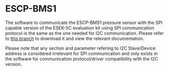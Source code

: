 # ESCP-BMS1
The software to communicate the ESCP-BMS1 pressure sensor with the SPI capable version of the ESEK-5C evaluation kit using SPI communication protocol is the same as the one needed for I2C communication. Please refer to [this branch](https://github.com/esenssys/ESCP-BMS1/tree/ESEK-5C-I2C) to download it and view the relevant documentation.

Please note that any section and parameter refering to I2C Slave/Device address is considered irrelevant for SPI communication and only exists in the software for communication protocol/driver compatibility with the I2C version.
